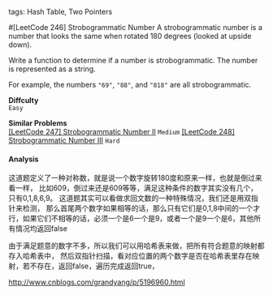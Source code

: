 tags: Hash Table, Two Pointers

#[LeetCode 246] Strobogrammatic Number 
A strobogrammatic number is a number that looks the same when rotated 180 degrees (looked at upside down).

Write a function to determine if a number is strobogrammatic. The number is represented as a string.

For example, the numbers `"69"`, `"88"`, and `"818"` are all strobogrammatic.

**Diffculty**  
`Easy`

**Similar Problems**  
[[LeetCode 247] Strobogrammatic Number II]() `Medium`
[[LeetCode 248] Strobogrammatic Number III]() `Hard`


#### Analysis

这道题定义了一种对称数，就是说一个数字旋转180度和原来一样，也就是倒过来看一样，
比如609，倒过来还是609等等，满足这种条件的数字其实没有几个，只有0,1,8,6,9。
这道题其实可以看做求回文数的一种特殊情况，我们还是用双指针来检测，
那么首尾两个数字如果相等的话，那么只有它们是0,1,8中间的一个才行，如果它们不相等的话，必须一个是6一个是9，或者一个是9一个是6，其他所有情况均返回false

由于满足题意的数字不多，所以我们可以用哈希表来做，把所有符合题意的映射都存入哈希表中，
然后双指针扫描，看对应位置的两个数字是否在哈希表里存在映射，若不存在，返回false，遍历完成返回true，


http://www.cnblogs.com/grandyang/p/5196960.html

